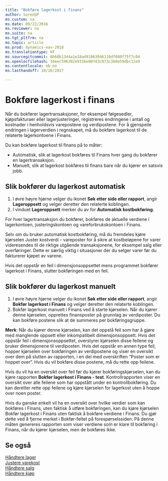 ```yaml
---
title: "Bokføre lagerkost i finans"
author: SorenGP
ms.custom: na
ms.date: 09/22/2016
ms.reviewer: na
ms.suite: na
ms.tgt_pltfrm: na
ms.topic: article
ms.prod: dynamics-nav-2018
ms.translationtype: HT
ms.sourcegitcommit: 6b60b1344a1e18ad91863046110df880f75f7c04
ms.openlocfilehash: 34eec596392e9316e807d3c073c3b8e59dbc12e9
ms.contentlocale: nb-no
ms.lasthandoff: 10/16/2017

---
```


# <a name="how-to-post-inventory-costs-to-the-general-ledger"></a>Bokføre lagerkost i finans   
Når du bokfører lagertransaksjoner, for eksempel følgesedler, kjøpsfakturaer eller lagerjusteringer, registreres endringene i antall og kostnader i henholdsvis varepostene og verdipostene. For å gjenspeile endringen i lagerverdien i regnskapet, må du bokføre lagerkost til de relaterte lagerkontoene i Finans.

Du kan bokføre lagerkost til finans på to måter:

- Automatisk, slik at lagerkost bokføres til Finans hver gang du bokfører en lagertransaksjon.
- Manuelt, slik at lagerkost bokføres til finans bare når du kjører en satsvis jobb.


## <a name="to-post-inventory-costs-automatically"></a>Slik bokfører du lagerkost automatisk
1. I øvre høyre hjørne velger du ikonet **Søk etter side eller rapport**, angir **Lageroppsett** og velger deretter den relaterte koblingen.
2. I vinduet **Lageroppsett** merker du av for **Automatisk kostbokføring**.

For hver lagertransaksjon du bokfører, bokføres de aktuelle verdiene i lagerkontoen, justeringskontoen og vareforbrukskontoen i Finans.

Selv om du bruker automatisk kostbokføring, må du fremdeles kjøre kjørselen Juster kostverdi - vareposter for å sikre at kostbeløpene for varer videresendes til de riktige utgående transaksjonene, for eksempel salg eller overføringer. Dette er særlig viktig i situasjoner der du selger varer før du fakturerer kjøpet av varene.

Hvis det oppstår en feil i dimensjonsoppsettet mens programmet bokfører lagerkost i Finans, slutter bokføringen med en feil.

## <a name="to-post-inventory-costs-manually"></a>Slik bokfører du lagerkost manuelt
1. I øvre høyre hjørne velger du ikonet **Søk etter side eller rapport**, angir **Bokfør lagerkost i Finans** og velger deretter den relaterte koblingen.
2. Bokfør lagerkost manuelt i Finans ved å starte kjørselen. Når du kjører denne kjørselen, opprettes finansposter på grunnlag av verdiposter. Du kan bokføre postene slik at de summeres per bokføringsgruppe.

**Merk**: Når du kjører denne kjørselen, kan det oppstå feil som har å gjøre med manglende oppsett eller inkompatibelt dimensjonsoppsett. Hvis det oppstår feil i dimensjonsoppsettet, overstyrer kjørselen disse feilene og bruker dimensjonene til verdiposten. Hvis det oppstår en annen type feil, hopper kjørselen over bokføringen av verdipostene og viser en oversikt over dem på slutten av rapporten, i en del med overskriften “Poster som er hoppet over”. Hvis du vil bokføre disse postene, må du rette opp feilene.

Hvis du vil ha en oversikt over feil før du kjører bokføringskjørselen, kan du kjøre rapporten **Bokfør lagerkost i Finans - test**. Kontrollrapporten viser en oversikt over alle feilene som har oppstått under en kontrollbokføring. Du kan deretter rette opp feilene og kjøre kjørselen for lagerkost uten å hoppe over noen poster.

Hvis du ganske enkelt vil ha en oversikt over hvilke verdier som kan bokføres i Finans, uten faktisk å utføre bokføringen, kan du kjøre kjørselen Bokfør lagerkost i Finans uten faktisk å bokføre verdiene i Finans. Du gjør dette ved å fjerne merket i Bokfør-feltet på forespørselssiden. På denne måten genereres rapporten som viser verdiene som er klare til bokføring i Finans, når du kjører kjørselen, men de bokføres ikke.

## <a name="see-also"></a>Se også
[Håndtere lager](inventory-manage-inventory.md)    
[Justere varekost](inventory-how-adjust-item-costs.md)  
[Håndtere salg](sales-manage-sales.md)  
[Håndtere kjøp](purchasing-manage-purchasing.md)

